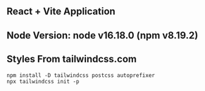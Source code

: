 ## React + Vite Application
## Node Version: node v16.18.0 (npm v8.19.2)
## Styles From tailwindcss.com
```
npm install -D tailwindcss postcss autoprefixer
npx tailwindcss init -p
```